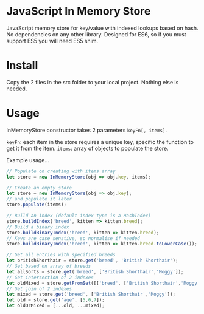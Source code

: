 # JavaScript In Memory Store
JavaScript memory store for key/value with indexed lookups based on hash.  No dependencies on any other library.  Designed for ES6, so if you must support ES5 you will need ES5 shim.

# Install
Copy the 2 files in the src folder to your local project.  Nothing else is needed.

# Usage
InMemoryStore constructor takes 2 parameters `keyFn[, items]`. 

`keyFn`: each item in the store requires a unique key, specific the function to get it from the item.
`items`: array of objects to populate the store.

Example usage...
```javascript
// Populate on creating with items array
let store = new InMemoryStore(obj => obj.key, items);

// Create an empty store
let store = new InMemoryStore(obj => obj.key);
// and populate it later
store.populate(items);

// Build an index (default index type is a HashIndex)
store.buildIndex('breed', kitten => kitten.breed);
// Build a binary index
store.buildBinaryIndex('breed', kitten => kitten.breed);
// Keys are case senstive, so normalise if needed
store.buildBinaryIndex('breed', kitten => kitten.breed.toLowerCase());

// Get all entries with specified breeds
let britishShorthair = store.get('breed', 'British Shorthair');
// Get based on array of breeds
let allSorts = store.get('breed', ['British Shorthair','Moggy']);
// Get intersection of 2 indexes
let oldMixed = store.getFromSet([['breed', ['British Shorthair','Moggy'], ['age',[5,6,7]]);
// Get join of 2 indexes
let mixed = store.get('breed', ['British Shorthair','Moggy']);
let old = store.get('age', [5,6,7]);
let oldOrMixed = [...old, ...mixed];
```
